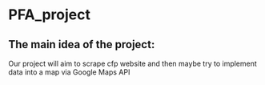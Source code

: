 # PFA_project
## The main idea of the project:
Our project will aim to scrape cfp website and then maybe try to implement data into a map via Google Maps API
